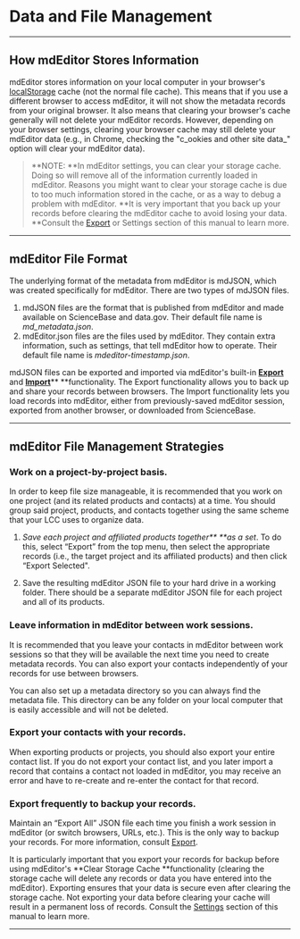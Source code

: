 # Data and File Management

---

## How mdEditor Stores Information

mdEditor stores information on your local computer in your browser's[ localStorage](https://en.wikipedia.org/wiki/Web_storage) cache \(not the normal file cache\). This means that if you use a different browser to access mdEditor, it will not show the metadata records from your original browser. It also means that clearing your browser's cache generally will not delete your mdEditor records. However, depending on your browser settings, clearing your browser cache may still delete your mdEditor data \(e.g., in Chrome, checking the "c_ookies and other site data_" option will clear your mdEditor data\).

> **NOTE: **In mdEditor settings, you can clear your storage cache. Doing so will remove all of the information currently loaded in mdEditor. Reasons you might want to clear your storage cache is due to too much information stored in the cache, or as a way to debug a problem with mdEditor. **It is very important that you back up your records before clearing the mdEditor cache to avoid losing your data. **Consult the [Export](/export.md) or Settings section of this manual to learn more.

---

## mdEditor File Format

The underlying format of the metadata from mdEditor is mdJSON, which was created specifically for mdEditor.  There are two types of mdJSON files.

1. mdJSON files are the format that is published from mdEditor and made available on ScienceBase and data.gov. Their default file name is _md\_metadata.json_.
2. mdEditor.json files are the files used by mdEditor. They contain extra information, such as settings, that tell mdEditor how to operate. Their default file name is _mdeditor-timestamp.json_. 

mdJSON files can be exported and imported via mdEditor's built-in [**Export** ](/data-management/export.md)and [**Import**](/data-management/import.md)** **functionality. The Export functionality allows you to back up and share your records between browsers. The Import functionality lets you load records into mdEditor, either from previously-saved mdEditor session, exported from another browser, or downloaded from ScienceBase.

---

## mdEditor File Management Strategies

### **Work on a project-by-project basis.**

In order to keep file size manageable, it is recommended that you work on one project \(and its related products and contacts\) at a time. You should group said project, products, and contacts together using the same scheme that your LCC uses to organize data.

1. _Save each project and affiliated products together** **as a set_. To do this, select “Export” from the top menu, then select the appropriate records \(i.e., the target project and its affiliated products\) and then click “Export Selected".

2. Save the resulting mdEditor JSON file to your hard drive in a working folder. There should be a separate mdEditor JSON file for each project and all of its products.

### **Leave information in mdEditor between work sessions.**

It is recommended that you leave your contacts in mdEditor between work sessions so that they will be available the next time you need to create metadata records. You can also export your contacts independently of your records for use between browsers.

You can also set up a metadata directory so you can always find the metadata file. This directory can be any folder on your local computer that is easily accessible and will not be deleted.

### **Export your contacts with your records.**

When exporting products or projects, you should also export your entire contact list. If you do not export your contact list, and you later import a record that contains a contact not loaded in mdEditor, you may receive an error and have to re-create and re-enter the contact for that record.

### Export frequently to backup your records.

Maintain an “Export All” JSON file each time you finish a work session in mdEditor \(or switch browsers, URLs, etc.\). This is the only way to backup your records. For more information, consult [Export](/data-management/export.md).

It is particularly important that you export your records for backup before using mdEditor's **Clear Storage Cache **functionality \(clearing the storage cache will delete any records or data you have entered into the mdEditor\). Exporting ensures that your data is secure even after clearing the storage cache. Not exporting your data before clearing your cache will result in a permanent loss of records. Consult the [Settings](/settings.md) section of this manual to learn more.

---



